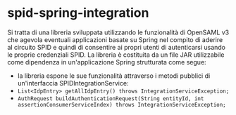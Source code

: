 # spid-spring-integration

Si tratta di una libreria sviluppata utilizzando le funzionalità di OpenSAML v3 che agevola eventuali applicazioni basate su Spring nel compito di aderire al circuito SPID e quindi di consentire ai propri utenti di autenticarsi usando le proprie credenziali SPID. La libreria è costituita da un file JAR utilizzabile come dipendenza in un'applicazione Spring strutturata come segue:

 - la libreria espone le sue funzionalità attraverso i metodi pubblici di un'interfaccia SPIDIntegrationService:
 - `List<IdpEntry> getAllIdpEntry() throws IntegrationServiceException;`
 - `AuthRequest buildAuthenticationRequest(String entityId, int assertionConsumerServiceIndex) throws IntegrationServiceException;`
